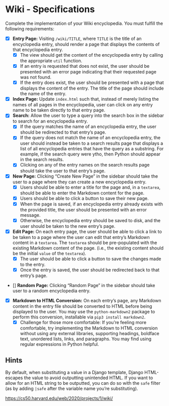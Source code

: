 # Wiki - Specifications

Complete the implementation of your Wiki encyclopedia. You must fulfill the following requirements:

- [X] **Entry Page:** Visiting `/wiki/TITLE`, where `TITLE` is the title of an encyclopedia entry, should render a page that displays the contents of that encyclopedia entry.
    - [X] The view should get the content of the encyclopedia entry by calling the appropriate `util` function.
    - [X] If an entry is requested that does not exist, the user should be presented with an error page indicating that their requested page was not found.
    - [X] If the entry does exist, the user should be presented with a page that displays the content of the entry. The title of the page should include the name of the entry.
- [X] **Index Page:** Update `index.html` such that, instead of merely listing the names of all pages in the encyclopedia, user can click on any entry name to be taken directly to that entry page.
- [X] **Search:** Allow the user to type a query into the search box in the sidebar to search for an encyclopedia entry.
    - [X] If the query matches the name of an encyclopedia entry, the user should be redirected to that entry’s page.
    - [X] If the query does not match the name of an encyclopedia entry, the user should instead be taken to a search results page that displays a list of all encyclopedia entries that have the query as a substring. For example, if the search query were ytho, then Python should appear in the search results.
    - [X] Clicking on any of the entry names on the search results page should take the user to that entry’s page.
- [X] **New Page:** Clicking “Create New Page” in the sidebar should take the user to a page where they can create a new encyclopedia entry.
    - [X] Users should be able to enter a title for the page and, in a `textarea`, should be able to enter the Markdown content for the page.
    - [X] Users should be able to click a button to save their new page.
    - [X] When the page is saved, if an encyclopedia entry already exists with the provided title, the user should be presented with an error message.
    - [X] Otherwise, the encyclopedia entry should be saved to disk, and the user should be taken to the new entry’s page.
- [X] **Edit Page:** On each entry page, the user should be able to click a link to be taken to a page where the user can edit that entry’s Markdown content in a `textarea`.
The `textarea` should be pre-populated with the existing Markdown content of the page. (i.e., the existing content should be the initial `value` of the `textarea`).
    - [X] The user should be able to click a button to save the changes made to the entry.
    - [X] Once the entry is saved, the user should be redirected back to that entry’s page.
- [] **Random Page:** Clicking “Random Page” in the sidebar should take user to a random encyclopedia entry.
- [X] **Markdown to HTML Conversion:** On each entry’s page, any Markdown content in the entry file should be converted to HTML before being displayed to the user. You may use the `python-markdown2` package to perform this conversion, installable via `pip3 install markdown2`.
    - [X] Challenge for those more comfortable: If you’re feeling more comfortable, try implementing the Markdown to HTML conversion without using any external libraries, supporting headings, boldface text, unordered lists, links, and paragraphs. You may find using regular expressions in Python helpful.

## Hints
By default, when substituting a value in a Django template, Django HTML-escapes the value to avoid outputting unintended HTML. If you want to allow for an HTML string to be outputted, you can do so with the `safe` filter (as by adding `|safe` after the variable name you’re substituting).

https://cs50.harvard.edu/web/2020/projects/1/wiki/
